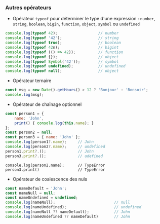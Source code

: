 ### Autres opérateurs

<div class="r-stack">

<div class="fragment fade-out" data-fragment-index="1">

* Opérateur `typeof` pour déterminer le type d'une expression :
  `number`, `string`, `boolean`, `bigin`, `function`, `object`, `symbol` ou `undefined`

```javascript
console.log(typeof 42);                  // number 
console.log(typeof '42');                // string
console.log(typeof true);                // boolean
console.log(typeof 42n);                 // bigint
console.log(typeof (() => 42));          // function
console.log(typeof {});                  // object
console.log(typeof Symbol('42'));        // symbol
console.log(typeof undefined);           // undefined
console.log(typeof null);                // object
```

</div>

<div class="fragment fade-in-then-out" data-fragment-index="1">

* Opérateur ternaire

```javascript
const msg = new Date().getHours() > 12 ? 'Bonjour' : 'Bonsoir';
console.log(msg);
```
</div>

<div class="fragment fade-in-then-out">

* Opérateur de chaînage optionnel

```javascript fix
const person1 = {
    name: 'John',
    print() { console.log(this.name); }
};
const person2 = null;
const person3 = { name: 'John' };
console.log(person1?.name);     // John
console.log(person2?.name);     // undefined
person1.print?.();              // John
person3.print?.();              // udefined
```

``` fix error
console.log(person2.name);      // TypeError
person3.print()                 // TypeError
```
</div>

<div class="fragment">

* Opérateur de coalescence des nuls

```javascript
const nameDefault = 'John';
const nameNull = null;
const nameUndefined = undefined;
console.log(nameNull);                          // null
console.log(nameUndefined);                     // undefined
console.log(nameNull ?? nameDefault);           // John
console.log(nameUndefined ?? nameDefault)       // John
```

</div>

</div>
